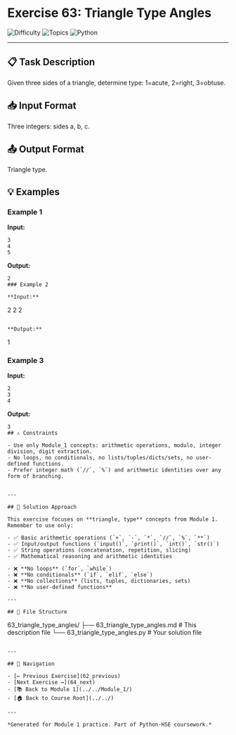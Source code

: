# Exercise 63: Triangle Type Angles

![Difficulty](https://img.shields.io/badge/Difficulty-Module%201-green)
![Topics](https://img.shields.io/badge/Topics-triangle%2C%20type-blue)
![Python](https://img.shields.io/badge/Python-Module%201%20Concepts-yellow)

---

## 📋 Task Description

Given three sides of a triangle, determine type: 1=acute, 2=right, 3=obtuse.
## 📥 Input Format

Three integers: sides a, b, c.
## 📤 Output Format

Triangle type.
## 💡 Examples

### Example 1

**Input:**
```
3
4
5
```

**Output:**
```
2
### Example 2

**Input:**
```
2
2
2
```

**Output:**
```
1
### Example 3

**Input:**
```
2
3
4
```

**Output:**
```
3
## ⚠️ Constraints

- Use only Module_1 concepts: arithmetic operations, modulo, integer division, digit extraction.
- No loops, no conditionals, no lists/tuples/dicts/sets, no user-defined functions.
- Prefer integer math (`//`, `%`) and arithmetic identities over any form of branching.


---

## 🎯 Solution Approach

This exercise focuses on **triangle, type** concepts from Module 1. Remember to use only:

- ✅ Basic arithmetic operations (`+`, `-`, `*`, `//`, `%`, `**`)
- ✅ Input/output functions (`input()`, `print()`, `int()`, `str()`)
- ✅ String operations (concatenation, repetition, slicing)
- ✅ Mathematical reasoning and arithmetic identities

- ❌ **No loops** (`for`, `while`)
- ❌ **No conditionals** (`if`, `elif`, `else`)
- ❌ **No collections** (lists, tuples, dictionaries, sets)
- ❌ **No user-defined functions**

---

## 📁 File Structure
```
63_triangle_type_angles/
├── 63_triangle_type_angles.md     # This description file
└── 63_triangle_type_angles.py     # Your solution file
```

---

## 🔗 Navigation

- [← Previous Exercise](62_previous) 
- [Next Exercise →](64_next)
- [📚 Back to Module 1](../../Module_1/)
- [🏠 Back to Course Root](../../)

---

*Generated for Module 1 practice. Part of Python-HSE coursework.*

